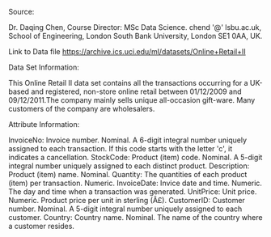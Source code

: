 Source:

Dr. Daqing Chen, Course Director: MSc Data Science. chend '@' lsbu.ac.uk, School of Engineering, London South Bank University, London SE1 0AA, UK.

Link to Data file  https://archive.ics.uci.edu/ml/datasets/Online+Retail+II


Data Set Information:

This Online Retail II data set contains all the transactions occurring for a UK-based and registered, non-store online retail between 01/12/2009 and 09/12/2011.The company mainly sells unique all-occasion gift-ware. Many customers of the company are wholesalers.


Attribute Information:

InvoiceNo: Invoice number. Nominal. A 6-digit integral number uniquely assigned to each transaction. If this code starts with the letter 'c', it indicates a cancellation.
StockCode: Product (item) code. Nominal. A 5-digit integral number uniquely assigned to each distinct product.
Description: Product (item) name. Nominal.
Quantity: The quantities of each product (item) per transaction. Numeric.
InvoiceDate: Invice date and time. Numeric. The day and time when a transaction was generated.
UnitPrice: Unit price. Numeric. Product price per unit in sterling (Â£).
CustomerID: Customer number. Nominal. A 5-digit integral number uniquely assigned to each customer.
Country: Country name. Nominal. The name of the country where a customer resides.
